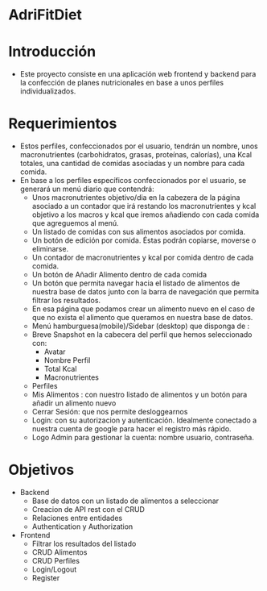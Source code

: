 # AdriFitDiet

# Introducción
- Este proyecto consiste en una aplicación web frontend y backend para la confección de planes nutricionales en base a unos perfiles individualizados.

# Requerimientos
- Estos perfiles, confeccionados por el usuario, tendrán un nombre, unos macronutrientes (carbohidratos, grasas, proteínas, calorías), una Kcal totales, una cantidad de comidas asociadas y un nombre para cada comida.
- En base a los perfiles específicos confeccionados por el usuario, se generará un menú diario que contendrá:
  - Unos macronutrientes objetivo/dia en la cabezera de la página asociado a un contador que irá restando los macronutrientes y kcal objetivo a los macros y kcal que iremos añadiendo con cada comida que agreguemos al menú.
  -  Un listado de comidas con sus alimentos asociados por comida.
  -  Un botón de edición por comida. Éstas podrán copiarse, moverse o eliminarse.
  -  Un contador de macronutrientes y kcal por comida dentro de cada comida.
  -  Un botón de Añadir Alimento dentro de cada comida
  -  Un botón que permita navegar hacia el listado de alimentos de nuestra base de datos junto con la barra de navegación que permita filtrar los resultados.
  -  En esa página que podamos crear un alimento nuevo en el caso de que no exista el alimento que queramos en nuestra base de datos.
  -  Menú hamburguesa(mobile)/Sidebar (desktop) que disponga de :
    - Breve Snapshot en la cabecera del perfil que hemos seleccionado con:
        - Avatar
        - Nombre Perfil
        - Total Kcal
        - Macronutrientes
    - Perfiles
    - Mis Alimentos : con nuestro listado de alimentos y un botón para añadir un alimento nuevo
    - Cerrar Sesión: que nos permite desloggearnos
  - Login: con su autorizacion y autenticación. Idealmente conectado a nuestra cuenta de google para hacer el registro más rápido.
  - Logo Admin para gestionar la cuenta: nombre usuario, contraseña.

# Objetivos
- Backend
  - Base de datos con un listado de alimentos a seleccionar
  - Creacion de API rest con el CRUD
  - Relaciones entre entidades
  - Authentication y Authorization
- Frontend
  - Filtrar los resultados del listado
  - CRUD Alimentos
  - CRUD Perfiles
  - Login/Logout
  - Register
